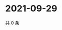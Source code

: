 # 2021-09-29

共 0 条

<!-- BEGIN WEIBO -->
<!-- 最后更新时间 Wed Sep 29 2021 18:10:35 GMT+0800 (China Standard Time) -->

<!-- END WEIBO -->
